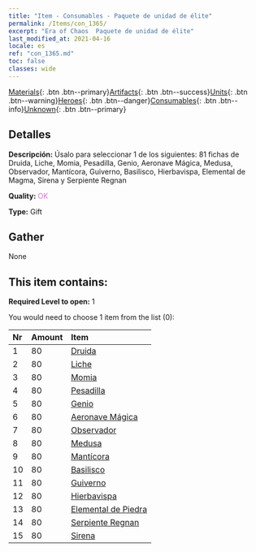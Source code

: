 ```yaml
---
title: "Item - Consumables - Paquete de unidad de élite"
permalink: /Items/con_1365/
excerpt: "Era of Chaos  Paquete de unidad de élite"
last_modified_at: 2021-04-16
locale: es
ref: "con_1365.md"
toc: false
classes: wide
---
```

 [Materials](/es/Items/){: .btn .btn--primary}[Artifacts](/es/Items/Artifacts/){: .btn .btn--success}[Units](/es/Items/Units/){: .btn .btn--warning}[Heroes](/es/Items/Heroes/){: .btn .btn--danger}[Consumables](/es/Items/Consumables/){: .btn .btn--info}[Unknown](/es/Items/Unknown/){: .btn .btn--primary}

## Detalles
 **Descripción:** Úsalo para seleccionar 1 de los siguientes: 81 fichas de Druida, Liche, Momia, Pesadilla, Genio, Aeronave Mágica, Medusa, Observador, Mantícora, Guiverno, Basilisco, Hierbavispa, Elemental de Magma, Sirena y Serpiente Regnan

 **Quality:** <span style="color: #DA70D6">OK</span>

 **Type:** Gift

## Gather

  None

## This item contains:

 **Required Level to open:** 1

 You would need to choose 1 item from the list (0):

  | Nr | Amount |     Item    |
  |:---|:-------|:------------|
  | 1 | 80 | [Druida](/es/Items/unt_206/) |  | 
  | 2 | 80 | [Liche](/es/Items/unt_212/) |  | 
  | 3 | 80 | [Momia](/es/Items/unt_215/) |  | 
  | 4 | 80 | [Pesadilla](/es/Items/unt_233/) |  | 
  | 5 | 80 | [Genio](/es/Items/unt_239/) |  | 
  | 6 | 80 | [Aeronave Mágica](/es/Items/unt_242/) |  | 
  | 7 | 80 | [Observador](/es/Items/unt_246/) |  | 
  | 8 | 80 | [Medusa](/es/Items/unt_247/) |  | 
  | 9 | 80 | [Mantícora](/es/Items/unt_249/) |  | 
  | 10 | 80 | [Basilisco](/es/Items/unt_256/) |  | 
  | 11 | 80 | [Guiverno](/es/Items/unt_258/) |  | 
  | 12 | 80 | [Hierbavispa](/es/Items/unt_260/) |  | 
  | 13 | 80 | [Elemental de Piedra](/es/Items/unt_266/) |  | 
  | 14 | 80 | [Serpiente Regnan](/es/Items/unt_276/) |  | 
  | 15 | 80 | [Sirena](/es/Items/unt_277/) |  | 
